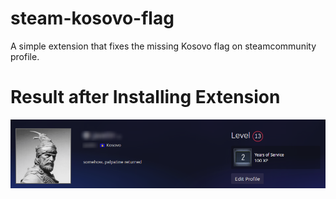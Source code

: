 # steam-kosovo-flag
 A simple extension that fixes the missing Kosovo flag on steamcommunity profile.

# Result after Installing Extension
<img src="https://raw.githubusercontent.com/AmirAliuA/steam-kosovo-flag/main/result.png">
